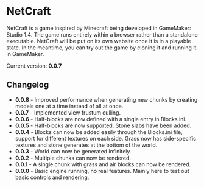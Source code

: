 # NetCraft

NetCraft is a game inspired by Minecraft being developed in GameMaker: Studio 1.4. The game runs entirely within a browser rather than a standalone executable. NetCraft will be put on its own website once it is in a playable state. In the meantime, you can try out the game by cloning it and running it in GameMaker.

Current version: **0.0.7**

## Changelog

* **0.0.8** - Improved performance when generating new chunks by creating models one at a time instead of all at once.
* **0.0.7** - Implemented view frustum culling.
* **0.0.6** - Half-blocks are now defined with a single entry in Blocks.ini.
* **0.0.5** - Half-blocks are now supported. Stone slabs have been added.
* **0.0.4** - Blocks can now be added easily through the Blocks.ini file, support for different textures on each side. Grass now has side-specific textures and stone generates at the bottom of the world.
* **0.0.3** - World can now be generated infinitely.
* **0.0.2** - Multiple chunks can now be rendered.
* **0.0.1** - A single chunk with grass and air blocks can now be rendered.
* **0.0.0** - Basic engine running, no real features. Mainly here to test out basic controls and rendering.
